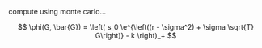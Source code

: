 compute using monte carlo...



$$
\phi(G, \bar{G}) = \left( s_0 \e^{\left((r - \sigma^2) + \sigma \sqrt{T} G\right)} - k \right)_+
$$
